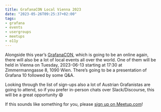 ```yaml
---
title: GrafanaCON Local Vienna 2023
date: "2023-05-26T09:25:37+02:00"
tags:
- grafana
- events
- usergroups
- meetups
- o11y
---
```


Alongside this year’s [GrafanaCON](https://grafana.com/about/events/grafanacon/2023/), which is going to be an online again, there will also be a lot of local events all over the world. One of them will be held in Vienna on Tuesday, 2023-06-13 starting at 17:30 at Zimmermanngasse 8, 1090 Wien. There’s going to be a presentation of Grafana 10 followed by some Q&A.

Looking through the list of sign-ups also a lot of Austrian Grafanistas are going to attend, so if you prefer in-person chats over Slack/Discourse, this will be a great opportunity 😄 

If this sounds like something for you, please [sign up on Meetup.com](https://www.meetup.com/grafana-and-friends-vienna/events/293196484/)!
